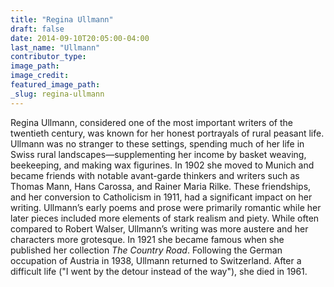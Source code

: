 ```yaml
---
title: "Regina Ullmann"
draft: false
date: 2014-09-10T20:05:00-04:00
last_name: "Ullmann"
contributor_type:
image_path:
image_credit:
featured_image_path:
_slug: regina-ullmann
---
```


Regina Ullmann, considered one of the most important writers of the twentieth century, was known for her honest portrayals of rural peasant life. Ullmann was no stranger to these settings, spending much of her life in Swiss rural landscapes—supplementing her income by basket weaving, beekeeping, and making wax figurines. In 1902 she moved to Munich and became friends with notable avant-garde thinkers and writers such as Thomas Mann, Hans Carossa, and Rainer Maria Rilke. These friendships, and her conversion to Catholicism in 1911, had a significant impact on her writing. Ullmann’s early poems and prose were primarily romantic while her later pieces included more elements of stark realism and piety. While often compared to Robert Walser, Ullmann’s writing was more austere and her characters more grotesque. In 1921 she became famous when she published her collection _The Country Road_. Following the German occupation of Austria in 1938, Ullmann returned to Switzerland. After a difficult life ("I went by the detour instead of the way"), she died in 1961.

